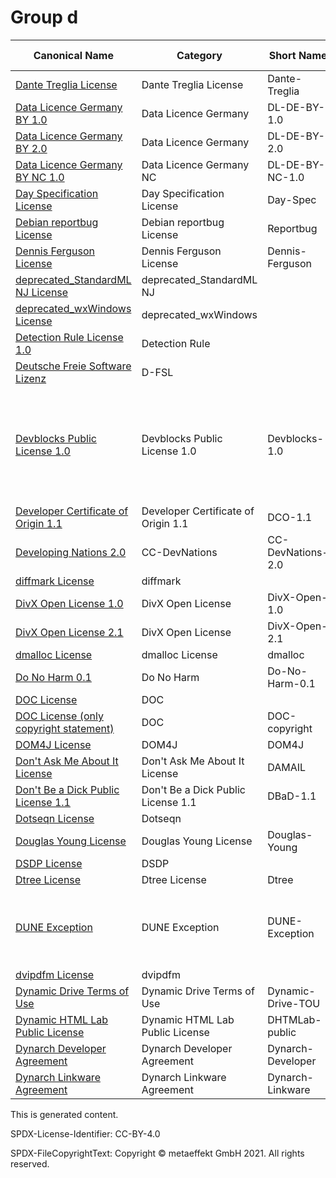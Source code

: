 # Group d

|Canonical Name|Category|Short Name|SPDX Identifier|OSI|ScanCode|Matched ScanCode|Type|
| --- | --- | --- | --- | --- | --- | --- | --- |
|[Dante Treglia License]([da]/Dante-Treglia-License.yaml)|Dante Treglia License|Dante-Treglia| | | [dante-treglia](https://github.com/nexB/scancode-toolkit/blob/develop/src/licensedcode/data/licenses/dante-treglia.LICENSE) | [dante-treglia](https://github.com/nexB/scancode-toolkit/blob/develop/src/licensedcode/data/licenses/dante-treglia.LICENSE) |terms|
|[Data Licence Germany BY 1.0]([da]/Data-Licence-Germany-BY-1.0.yaml)|Data Licence Germany|DL-DE-BY-1.0| | | [dl-de-by-1-0-en](https://github.com/nexB/scancode-toolkit/blob/develop/src/licensedcode/data/licenses/dl-de-by-1-0-en.LICENSE) | |terms|
|[Data Licence Germany BY 2.0]([da]/Data-Licence-Germany-BY-2.0.yaml)|Data Licence Germany|DL-DE-BY-2.0| | | [dl-de-by-2-0-en](https://github.com/nexB/scancode-toolkit/blob/develop/src/licensedcode/data/licenses/dl-de-by-2-0-en.LICENSE) | |terms|
|[Data Licence Germany BY NC 1.0]([da]/Data-Licence-Germany-BY-NC-1.0.yaml)|Data Licence Germany NC|DL-DE-BY-NC-1.0| | | [dl-de-by-nc-1-0-en](https://github.com/nexB/scancode-toolkit/blob/develop/src/licensedcode/data/licenses/dl-de-by-nc-1-0-en.LICENSE) | |terms|
|[Day Specification License]([da]/Day-Specification-License.yaml)|Day Specification License|Day-Spec| | | [day-spec](https://github.com/nexB/scancode-toolkit/blob/develop/src/licensedcode/data/licenses/day-spec.LICENSE) | [day-spec](https://github.com/nexB/scancode-toolkit/blob/develop/src/licensedcode/data/licenses/day-spec.LICENSE) |terms|
|[Debian reportbug License]([de]/Debian-reportbug-License.yaml)|Debian reportbug License|Reportbug| | | [reportbug](https://github.com/nexB/scancode-toolkit/blob/develop/src/licensedcode/data/licenses/reportbug.LICENSE) | [reportbug](https://github.com/nexB/scancode-toolkit/blob/develop/src/licensedcode/data/licenses/reportbug.LICENSE) |terms|
|[Dennis Ferguson License]([de]/Dennis-Ferguson-License.yaml)|Dennis Ferguson License|Dennis-Ferguson| | | [dennis-ferguson](https://github.com/nexB/scancode-toolkit/blob/develop/src/licensedcode/data/licenses/dennis-ferguson.LICENSE) | [dennis-ferguson](https://github.com/nexB/scancode-toolkit/blob/develop/src/licensedcode/data/licenses/dennis-ferguson.LICENSE) |terms|
|[deprecated_StandardML NJ License]([de]/deprecated_StandardML-NJ-License.yaml)|deprecated_StandardML NJ| |[deprecated_StandardML NJ](https://spdx.org/licenses/StandardML-NJ.html)| | | |terms|
|[deprecated_wxWindows License]([de]/deprecated_wxWindows-License.yaml)|deprecated_wxWindows| |[deprecated_wxWindows](https://spdx.org/licenses/preview/wxWindows.html)| | | |terms|
|[Detection Rule License 1.0]([de]/Detection-Rule-License-1.0.yaml)|Detection Rule| |[DRL-1.0](https://spdx.org/licenses/preview/DRL-1.0.html)| | [drl-1.0](https://github.com/nexB/scancode-toolkit/blob/develop/src/licensedcode/data/licenses/drl-1.0.LICENSE) | |terms|
|[Deutsche Freie Software Lizenz]([de]/Deutsche-Freie-Software-Lizenz.yaml)|D-FSL| |[D-FSL-1.0](https://spdx.org/licenses/preview/D-FSL-1.0.html)| | [d-fsl-1.0-de](https://github.com/nexB/scancode-toolkit/blob/develop/src/licensedcode/data/licenses/d-fsl-1.0-de.LICENSE) | [d-fsl-1.0-de](https://github.com/nexB/scancode-toolkit/blob/develop/src/licensedcode/data/licenses/d-fsl-1.0-de.LICENSE) |terms|
|[Devblocks Public License 1.0]([de]/Devblocks-Public-License-1.0.yaml)|Devblocks Public License 1.0|Devblocks-1.0| | | [devblocks-1.0](https://github.com/nexB/scancode-toolkit/blob/develop/src/licensedcode/data/licenses/devblocks-1.0.LICENSE) | [bsd-no-disclaimer-unmodified](https://github.com/nexB/scancode-toolkit/blob/develop/src/licensedcode/data/licenses/bsd-no-disclaimer-unmodified.LICENSE), [fsf-mit](https://github.com/nexB/scancode-toolkit/blob/develop/src/licensedcode/data/licenses/fsf-mit.LICENSE), [infineon-free](https://github.com/nexB/scancode-toolkit/blob/develop/src/licensedcode/data/licenses/infineon-free.LICENSE), [unknown](https://github.com/nexB/scancode-toolkit/blob/develop/src/licensedcode/data/licenses/unknown.LICENSE), [warranty-disclaimer](https://github.com/nexB/scancode-toolkit/blob/develop/src/licensedcode/data/licenses/warranty-disclaimer.LICENSE) |terms|
|[Developer Certificate of Origin 1.1]([de]/Developer-Certificate-of-Origin-1.1.yaml)|Developer Certificate of Origin 1.1|DCO-1.1| | | [dco-1.1](https://github.com/nexB/scancode-toolkit/blob/develop/src/licensedcode/data/licenses/dco-1.1.LICENSE) | [dco-1.1](https://github.com/nexB/scancode-toolkit/blob/develop/src/licensedcode/data/licenses/dco-1.1.LICENSE) |terms|
|[Developing Nations 2.0]([de]/Developing-Nations-2.0.yaml)|CC-DevNations|CC-DevNations-2.0| | | [cc-devnations-2.0](https://github.com/nexB/scancode-toolkit/blob/develop/src/licensedcode/data/licenses/cc-devnations-2.0.LICENSE) | [cc-by-2.0](https://github.com/nexB/scancode-toolkit/blob/develop/src/licensedcode/data/licenses/cc-by-2.0.LICENSE) |terms|
|[diffmark License]([di]/diffmark-License.yaml)|diffmark| |[diffmark](https://spdx.org/licenses/preview/diffmark.html)| | [diffmark](https://github.com/nexB/scancode-toolkit/blob/develop/src/licensedcode/data/licenses/diffmark.LICENSE) | [diffmark](https://github.com/nexB/scancode-toolkit/blob/develop/src/licensedcode/data/licenses/diffmark.LICENSE) |terms|
|[DivX Open License 1.0]([di]/DivX-Open-License-1.0.yaml)|DivX Open License|DivX-Open-1.0| | | [divx-open-1.0](https://github.com/nexB/scancode-toolkit/blob/develop/src/licensedcode/data/licenses/divx-open-1.0.LICENSE) | [divx-open-1.0](https://github.com/nexB/scancode-toolkit/blob/develop/src/licensedcode/data/licenses/divx-open-1.0.LICENSE) |terms|
|[DivX Open License 2.1]([di]/DivX-Open-License-2.1.yaml)|DivX Open License|DivX-Open-2.1| | | [divx-open-2.1](https://github.com/nexB/scancode-toolkit/blob/develop/src/licensedcode/data/licenses/divx-open-2.1.LICENSE) | [divx-open-2.1](https://github.com/nexB/scancode-toolkit/blob/develop/src/licensedcode/data/licenses/divx-open-2.1.LICENSE) |terms|
|[dmalloc License]([dm]/dmalloc-License.yaml)|dmalloc License|dmalloc| | | [dmalloc](https://github.com/nexB/scancode-toolkit/blob/develop/src/licensedcode/data/licenses/dmalloc.LICENSE) | [dmalloc](https://github.com/nexB/scancode-toolkit/blob/develop/src/licensedcode/data/licenses/dmalloc.LICENSE) |terms|
|[Do No Harm 0.1]([do]/Do-No-Harm-0.1.yaml)|Do No Harm|Do-No-Harm-0.1| | | [do-no-harm-0.1](https://github.com/nexB/scancode-toolkit/blob/develop/src/licensedcode/data/licenses/do-no-harm-0.1.LICENSE) | [apache-2.0](https://github.com/nexB/scancode-toolkit/blob/develop/src/licensedcode/data/licenses/apache-2.0.LICENSE) |terms|
|[DOC License]([do]/DOC-License.yaml)|DOC| |[DOC](https://spdx.org/licenses/preview/DOC.html)| | [ace-tao](https://github.com/nexB/scancode-toolkit/blob/develop/src/licensedcode/data/licenses/ace-tao.LICENSE) | [ace-tao](https://github.com/nexB/scancode-toolkit/blob/develop/src/licensedcode/data/licenses/ace-tao.LICENSE) |terms|
|[DOC License (only copyright statement)]([do]/DOC-License-(only-copyright-statement).yaml)|DOC|DOC-copyright| | | | [ace-tao](https://github.com/nexB/scancode-toolkit/blob/develop/src/licensedcode/data/licenses/ace-tao.LICENSE) |terms|
|[DOM4J License]([do]/DOM4J-License.yaml)|DOM4J|DOM4J| | | [dom4j](https://github.com/nexB/scancode-toolkit/blob/develop/src/licensedcode/data/licenses/dom4j.LICENSE) | [dom4j](https://github.com/nexB/scancode-toolkit/blob/develop/src/licensedcode/data/licenses/dom4j.LICENSE) |terms|
|[Don't Ask Me About It License]([do]/Don't-Ask-Me-About-It-License.yaml)|Don't Ask Me About It License|DAMAIL| | | [damail](https://github.com/nexB/scancode-toolkit/blob/develop/src/licensedcode/data/licenses/damail.LICENSE) | [damail](https://github.com/nexB/scancode-toolkit/blob/develop/src/licensedcode/data/licenses/damail.LICENSE) |terms|
|[Don't Be a Dick Public License 1.1]([do]/Don't-Be-a-Dick-Public-License-1.1.yaml)|Don't Be a Dick Public License 1.1|DBaD-1.1| | | [dbad-1.1](https://github.com/nexB/scancode-toolkit/blob/develop/src/licensedcode/data/licenses/dbad-1.1.LICENSE), [dbad](https://github.com/nexB/scancode-toolkit/blob/develop/src/licensedcode/data/licenses/dbad.LICENSE) | [dbad-1.1](https://github.com/nexB/scancode-toolkit/blob/develop/src/licensedcode/data/licenses/dbad-1.1.LICENSE) |terms|
|[Dotseqn License]([do]/Dotseqn-License.yaml)|Dotseqn| |[Dotseqn](https://spdx.org/licenses/preview/Dotseqn.html)| | [dotseqn](https://github.com/nexB/scancode-toolkit/blob/develop/src/licensedcode/data/licenses/dotseqn.LICENSE) | [dotseqn](https://github.com/nexB/scancode-toolkit/blob/develop/src/licensedcode/data/licenses/dotseqn.LICENSE) |terms|
|[Douglas Young License]([do]/Douglas-Young-License.yaml)|Douglas Young License|Douglas-Young| | | [douglas-young](https://github.com/nexB/scancode-toolkit/blob/develop/src/licensedcode/data/licenses/douglas-young.LICENSE) | [douglas-young](https://github.com/nexB/scancode-toolkit/blob/develop/src/licensedcode/data/licenses/douglas-young.LICENSE) |terms|
|[DSDP License]([ds]/DSDP-License.yaml)|DSDP| |[DSDP](https://spdx.org/licenses/preview/DSDP.html)| | [dsdp](https://github.com/nexB/scancode-toolkit/blob/develop/src/licensedcode/data/licenses/dsdp.LICENSE) | [dsdp](https://github.com/nexB/scancode-toolkit/blob/develop/src/licensedcode/data/licenses/dsdp.LICENSE) |terms|
|[Dtree License]([dt]/Dtree-License.yaml)|Dtree License|Dtree| | | [dtree](https://github.com/nexB/scancode-toolkit/blob/develop/src/licensedcode/data/licenses/dtree.LICENSE) | [dtree](https://github.com/nexB/scancode-toolkit/blob/develop/src/licensedcode/data/licenses/dtree.LICENSE) |terms|
|[DUNE Exception]([du]/DUNE-Exception.yaml)|DUNE Exception|DUNE-Exception| | | [dune-exception](https://github.com/nexB/scancode-toolkit/blob/develop/src/licensedcode/data/licenses/dune-exception.LICENSE) | [mif-exception](https://github.com/nexB/scancode-toolkit/blob/develop/src/licensedcode/data/licenses/mif-exception.LICENSE), [sane-exception-2.0-plus](https://github.com/nexB/scancode-toolkit/blob/develop/src/licensedcode/data/licenses/sane-exception-2.0-plus.LICENSE), [unknown](https://github.com/nexB/scancode-toolkit/blob/develop/src/licensedcode/data/licenses/unknown.LICENSE) |exception|
|[dvipdfm License]([dv]/dvipdfm-License.yaml)|dvipdfm| |[dvipdfm](https://spdx.org/licenses/preview/dvipdfm.html)| | [dvipdfm](https://github.com/nexB/scancode-toolkit/blob/develop/src/licensedcode/data/licenses/dvipdfm.LICENSE) | [dvipdfm](https://github.com/nexB/scancode-toolkit/blob/develop/src/licensedcode/data/licenses/dvipdfm.LICENSE) |terms|
|[Dynamic Drive Terms of Use]([dy]/Dynamic-Drive-Terms-of-Use.yaml)|Dynamic Drive Terms of Use|Dynamic-Drive-TOU| | | [dynamic-drive-tou](https://github.com/nexB/scancode-toolkit/blob/develop/src/licensedcode/data/licenses/dynamic-drive-tou.LICENSE) | [dynamic-drive-tou](https://github.com/nexB/scancode-toolkit/blob/develop/src/licensedcode/data/licenses/dynamic-drive-tou.LICENSE) |terms|
|[Dynamic HTML Lab Public License]([dy]/Dynamic-HTML-Lab-Public-License.yaml)|Dynamic HTML Lab Public License|DHTMLab-public| | | [dhtmlab-public](https://github.com/nexB/scancode-toolkit/blob/develop/src/licensedcode/data/licenses/dhtmlab-public.LICENSE) | [dhtmlab-public](https://github.com/nexB/scancode-toolkit/blob/develop/src/licensedcode/data/licenses/dhtmlab-public.LICENSE) |terms|
|[Dynarch Developer Agreement]([dy]/Dynarch-Developer-Agreement.yaml)|Dynarch Developer Agreement|Dynarch-Developer| | | [dynarch-developer](https://github.com/nexB/scancode-toolkit/blob/develop/src/licensedcode/data/licenses/dynarch-developer.LICENSE) | [dynarch-developer](https://github.com/nexB/scancode-toolkit/blob/develop/src/licensedcode/data/licenses/dynarch-developer.LICENSE) |terms|
|[Dynarch Linkware Agreement]([dy]/Dynarch-Linkware-Agreement.yaml)|Dynarch Linkware Agreement|Dynarch-Linkware| | | [dynarch-linkware](https://github.com/nexB/scancode-toolkit/blob/develop/src/licensedcode/data/licenses/dynarch-linkware.LICENSE) | [dynarch-linkware](https://github.com/nexB/scancode-toolkit/blob/develop/src/licensedcode/data/licenses/dynarch-linkware.LICENSE) |terms|

This is generated content.

SPDX-License-Identifier: CC-BY-4.0

SPDX-FileCopyrightText: Copyright © metaeffekt GmbH 2021. All rights reserved.

